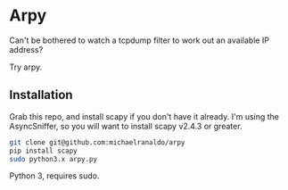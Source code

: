 # Arpy

Can't be bothered to watch a tcpdump filter to work out an available IP address?

Try arpy.

## Installation

Grab this repo, and install scapy if you don't have it already. I'm using the AsyncSniffer, so you will want to install scapy v2.4.3 or greater.

```bash
git clone git@github.com:michaelranaldo/arpy
pip install scapy
sudo python3.x arpy.py
```

Python 3, requires sudo.
